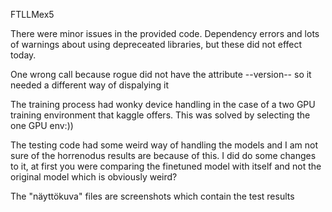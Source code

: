 FTLLMex5

There were minor issues in the provided code.
Dependency errors and lots of warnings about using depreceated libraries, but these did not effect today. 

One wrong call because rogue did not have the attribute --version-- so it needed a different way of dispalying it

The training process had wonky device handling in the case of a two GPU training environment that kaggle offers. This was solved by selecting the one GPU env:))

The testing code had some weird way of handling the models and I am not sure of the horrenodus results are because of this. I did do some changes to it, at first you were comparing
the finetuned model with itself and not the original model which is obviously weird? 

The "näyttökuva" files are screenshots which contain the test results
